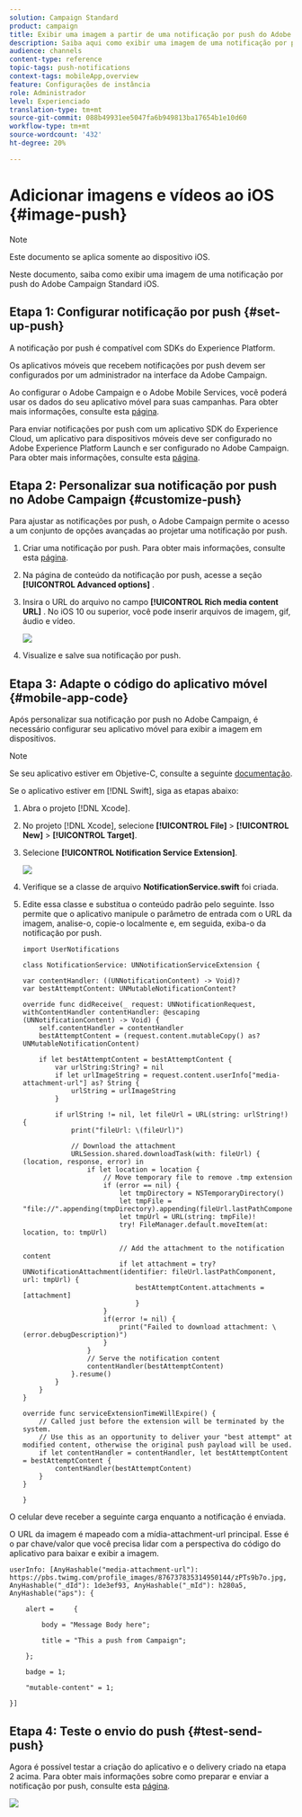 ```yaml
---
solution: Campaign Standard
product: campaign
title: Exibir uma imagem a partir de uma notificação por push do Adobe Campaign Standard
description: Saiba aqui como exibir uma imagem de uma notificação por push do Adobe Campaign em um dispositivo iOS.
audience: channels
content-type: reference
topic-tags: push-notifications
context-tags: mobileApp,overview
feature: Configurações de instância
role: Administrador
level: Experienciado
translation-type: tm+mt
source-git-commit: 088b49931ee5047fa6b949813ba17654b1e10d60
workflow-type: tm+mt
source-wordcount: '432'
ht-degree: 20%

---
```



# Adicionar imagens e vídeos ao iOS {#image-push}

>[!NOTE]
>
>Este documento se aplica somente ao dispositivo iOS.

Neste documento, saiba como exibir uma imagem de uma notificação por push do Adobe Campaign Standard iOS.

## Etapa 1: Configurar notificação por push {#set-up-push}

A notificação por push é compatível com SDKs do Experience Platform.

Os aplicativos móveis que recebem notificações por push devem ser configurados por um administrador na interface da Adobe Campaign.

Ao configurar o Adobe Campaign e o Adobe Mobile Services, você poderá usar os dados do seu aplicativo móvel para suas campanhas. Para obter mais informações, consulte esta [página](https://helpx.adobe.com/br/campaign/kb/configuring-app-sdk.html).

Para enviar notificações por push com um aplicativo SDK do Experience Cloud, um aplicativo para dispositivos móveis deve ser configurado no Adobe Experience Platform Launch e ser configurado no Adobe Campaign. Para obter mais informações, consulte esta [página](https://helpx.adobe.com/br/campaign/kb/configuring-app-sdk.html#ChannelspecificapplicationconfigurationinAdobeCampaign).

## Etapa 2: Personalizar sua notificação por push no Adobe Campaign {#customize-push}

Para ajustar as notificações por push, o Adobe Campaign permite o acesso a um conjunto de opções avançadas ao projetar uma notificação por push.

1. Criar uma notificação por push. Para obter mais informações, consulte esta [página](../../channels/using/preparing-and-sending-a-push-notification.md).

1. Na página de conteúdo da notificação por push, acesse a seção **[!UICONTROL Advanced options]** .

1. Insira o URL do arquivo no campo **[!UICONTROL Rich media content URL]** .
No iOS 10 ou superior, você pode inserir arquivos de imagem, gif, áudio e vídeo.

   ![](assets/push_notif_advanced_6.png)

1. Visualize e salve sua notificação por push.

## Etapa 3: Adapte o código do aplicativo móvel {#mobile-app-code}

Após personalizar sua notificação por push no Adobe Campaign, é necessário configurar seu aplicativo móvel para exibir a imagem em dispositivos.

>[!NOTE]
>
>Se seu aplicativo estiver em Objetive-C, consulte a seguinte [documentação](https://docs.adobe.com/content/help/en/mobile-services/ios/messaging-ios/push-messaging/c-set-up-rich-push-notif-ios.html).

Se o aplicativo estiver em [!DNL Swift], siga as etapas abaixo:

1. Abra o projeto [!DNL Xcode].

1. No projeto [!DNL Xcode], selecione **[!UICONTROL File]** > **[!UICONTROL New]** > **[!UICONTROL Target]**.

1. Selecione **[!UICONTROL Notification Service Extension]**.

   ![](assets/push_notif_advanced_12.png)

1. Verifique se a classe de arquivo **NotificationService.swift** foi criada.

1. Edite essa classe e substitua o conteúdo padrão pelo seguinte.
Isso permite que o aplicativo manipule o parâmetro de entrada com o URL da imagem, analise-o, copie-o localmente e, em seguida, exiba-o da notificação por push.

   ```
   import UserNotifications
   
   class NotificationService: UNNotificationServiceExtension {
   
   var contentHandler: ((UNNotificationContent) -> Void)?
   var bestAttemptContent: UNMutableNotificationContent?
   
   override func didReceive(_ request: UNNotificationRequest, withContentHandler contentHandler: @escaping (UNNotificationContent) -> Void) {
       self.contentHandler = contentHandler
       bestAttemptContent = (request.content.mutableCopy() as? UNMutableNotificationContent)
   
       if let bestAttemptContent = bestAttemptContent {
           var urlString:String? = nil
           if let urlImageString = request.content.userInfo["media-attachment-url"] as? String {
               urlString = urlImageString
           }
   
           if urlString != nil, let fileUrl = URL(string: urlString!) {
               print("fileUrl: \(fileUrl)")
   
               // Download the attachment
               URLSession.shared.downloadTask(with: fileUrl) { (location, response, error) in
                   if let location = location {
                       // Move temporary file to remove .tmp extension
                       if (error == nil) {
                           let tmpDirectory = NSTemporaryDirectory()
                           let tmpFile = "file://".appending(tmpDirectory).appending(fileUrl.lastPathComponent)
                           let tmpUrl = URL(string: tmpFile)!
                           try! FileManager.default.moveItem(at: location, to: tmpUrl)
   
                           // Add the attachment to the notification content
                           if let attachment = try? UNNotificationAttachment(identifier: fileUrl.lastPathComponent, url: tmpUrl) {
                               bestAttemptContent.attachments = [attachment]
                               }
                       }
                       if(error != nil) {
                           print("Failed to download attachment: \(error.debugDescription)")
                       }
                   }
                   // Serve the notification content
                   contentHandler(bestAttemptContent)
               }.resume()
           }
       }
   }
   
   override func serviceExtensionTimeWillExpire() {
       // Called just before the extension will be terminated by the system.
       // Use this as an opportunity to deliver your "best attempt" at modified content, otherwise the original push payload will be used.
       if let contentHandler = contentHandler, let bestAttemptContent = bestAttemptContent {
           contentHandler(bestAttemptContent)
       }
   }
   
   }
   ```

O celular deve receber a seguinte carga enquanto a notificação é enviada.

O URL da imagem é mapeado com a mídia-attachment-url principal. Esse é o par chave/valor que você precisa lidar com a perspectiva do código do aplicativo para baixar e exibir a imagem.

```
userInfo: [AnyHashable("media-attachment-url"): https://pbs.twimg.com/profile_images/876737835314950144/zPTs9b7o.jpg, AnyHashable("_dId"): 1de3ef93, AnyHashable("_mId"): h280a5, AnyHashable("aps"): {
 
    alert =     {
 
        body = "Message Body here";
 
        title = "This a push from Campaign";
 
    };
 
    badge = 1;
 
    "mutable-content" = 1;
 
}]
```

## Etapa 4: Teste o envio do push {#test-send-push}

Agora é possível testar a criação do aplicativo e o delivery criado na etapa 2 acima. Para obter mais informações sobre como preparar e enviar a notificação por push, consulte esta [página](../../channels/using/preparing-and-sending-a-push-notification.md).

![](assets/push_notif_advanced_34.png)

